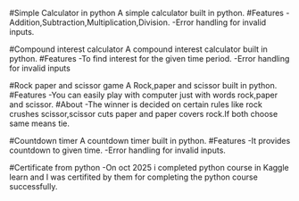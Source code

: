 #Simple Calculator in python
A simple calculator built in python.
#Features 
-Addition,Subtraction,Multiplication,Division.
-Error handling for invalid inputs.



#Compound interest calculator
A compound interest calculator built in python.
#Features
-To find interest for the given time period.
-Error handling for invalid inputs


#Rock paper and scissor game
A Rock,paper and scissor built in python.
#Features 
-You can easily play with computer just with words rock,paper and scissor.
#About
-The winner is decided on certain rules like rock crushes scissor,scissor cuts paper and paper covers rock.If both choose same means tie.




#Countdown timer
A countdown timer built in python.
#Features 
-It provides countdown to given time.
-Error handling for invalid inputs.

#Certificate from python 
-On oct 2025 i completed python course in Kaggle learn and I was certifited by them for completing the python course successfully.

